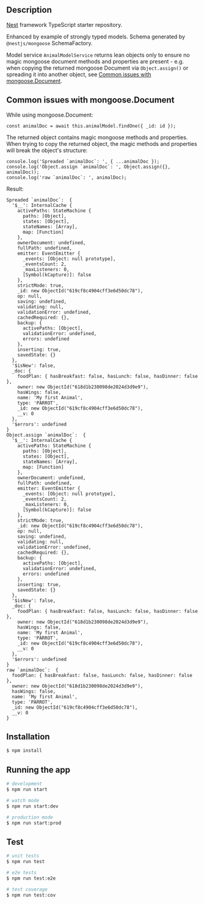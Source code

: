## Description

[Nest](https://github.com/nestjs/nest) framework TypeScript starter repository.

Enhanced by example of strongly typed models. Schema generated by `@nestjs/mongoose` SchemaFactory.

Model service `AnimalModelService` returns lean objects only to ensure no magic mongoose document methods and properties are present - e.g. when copying the returned mongoose Document via `Object.assign()` or spreading it into another object, see [Common issues with mongoose.Document](#common-issues-with-mongoosedocument).

## Common issues with mongoose.Document

While using mongoose.Document:

```
const animalDoc = await this.animalModel.findOne({ _id: id });
```

The returned object contains magic mongoose methods and properties. When trying to copy the returned object, the magic methods and properties will break the object's structure:

```
console.log('Spreaded `animalDoc`: ', { ...animalDoc });
console.log('Object.assign `animalDoc`: ', Object.assign({}, animalDoc));
console.log('raw `animalDoc`: ', animalDoc);
```

Result:

```
Spreaded `animalDoc`:  {
  '$__': InternalCache {
    activePaths: StateMachine {
      paths: [Object],
      states: [Object],
      stateNames: [Array],
      map: [Function]
    },
    ownerDocument: undefined,
    fullPath: undefined,
    emitter: EventEmitter {
      _events: [Object: null prototype],
      _eventsCount: 2,
      _maxListeners: 0,
      [Symbol(kCapture)]: false
    },
    strictMode: true,
    _id: new ObjectId("619cf8c4904cff3e6d50dc78"),
    op: null,
    saving: undefined,
    validating: null,
    validationError: undefined,
    cachedRequired: {},
    backup: {
      activePaths: [Object],
      validationError: undefined,
      errors: undefined
    },
    inserting: true,
    savedState: {}
  },
  '$isNew': false,
  _doc: {
    foodPlan: { hasBreakfast: false, hasLunch: false, hasDinner: false },
    owner: new ObjectId("618d1b230098de2024d3d9e9"),
    hasWings: false,
    name: 'My first Animal',
    type: 'PARROT',
    _id: new ObjectId("619cf8c4904cff3e6d50dc78"),
    __v: 0
  },
  '$errors': undefined
}
Object.assign `animalDoc`:  {
  '$__': InternalCache {
    activePaths: StateMachine {
      paths: [Object],
      states: [Object],
      stateNames: [Array],
      map: [Function]
    },
    ownerDocument: undefined,
    fullPath: undefined,
    emitter: EventEmitter {
      _events: [Object: null prototype],
      _eventsCount: 2,
      _maxListeners: 0,
      [Symbol(kCapture)]: false
    },
    strictMode: true,
    _id: new ObjectId("619cf8c4904cff3e6d50dc78"),
    op: null,
    saving: undefined,
    validating: null,
    validationError: undefined,
    cachedRequired: {},
    backup: {
      activePaths: [Object],
      validationError: undefined,
      errors: undefined
    },
    inserting: true,
    savedState: {}
  },
  '$isNew': false,
  _doc: {
    foodPlan: { hasBreakfast: false, hasLunch: false, hasDinner: false },
    owner: new ObjectId("618d1b230098de2024d3d9e9"),
    hasWings: false,
    name: 'My first Animal',
    type: 'PARROT',
    _id: new ObjectId("619cf8c4904cff3e6d50dc78"),
    __v: 0
  },
  '$errors': undefined
}
raw `animalDoc`:  {
  foodPlan: { hasBreakfast: false, hasLunch: false, hasDinner: false },
  owner: new ObjectId("618d1b230098de2024d3d9e9"),
  hasWings: false,
  name: 'My first Animal',
  type: 'PARROT',
  _id: new ObjectId("619cf8c4904cff3e6d50dc78"),
  __v: 0
}
```

## Installation

```bash
$ npm install
```

## Running the app

```bash
# development
$ npm run start

# watch mode
$ npm run start:dev

# production mode
$ npm run start:prod
```

## Test

```bash
# unit tests
$ npm run test

# e2e tests
$ npm run test:e2e

# test coverage
$ npm run test:cov
```
